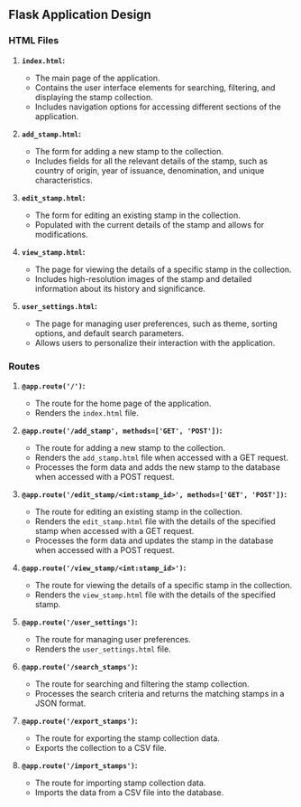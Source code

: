 ## Flask Application Design

### HTML Files

1. **`index.html`:**
   - The main page of the application.
   - Contains the user interface elements for searching, filtering, and displaying the stamp collection.
   - Includes navigation options for accessing different sections of the application.

2. **`add_stamp.html`:**
   - The form for adding a new stamp to the collection.
   - Includes fields for all the relevant details of the stamp, such as country of origin, year of issuance, denomination, and unique characteristics.

3. **`edit_stamp.html`:**
   - The form for editing an existing stamp in the collection.
   - Populated with the current details of the stamp and allows for modifications.

4. **`view_stamp.html`:**
   - The page for viewing the details of a specific stamp in the collection.
   - Includes high-resolution images of the stamp and detailed information about its history and significance.

5. **`user_settings.html`:**
   - The page for managing user preferences, such as theme, sorting options, and default search parameters.
   - Allows users to personalize their interaction with the application.

### Routes

1. **`@app.route('/')`:**
   - The route for the home page of the application.
   - Renders the `index.html` file.

2. **`@app.route('/add_stamp', methods=['GET', 'POST'])`:**
   - The route for adding a new stamp to the collection.
   - Renders the `add_stamp.html` file when accessed with a GET request.
   - Processes the form data and adds the new stamp to the database when accessed with a POST request.

3. **`@app.route('/edit_stamp/<int:stamp_id>', methods=['GET', 'POST'])`:**
   - The route for editing an existing stamp in the collection.
   - Renders the `edit_stamp.html` file with the details of the specified stamp when accessed with a GET request.
   - Processes the form data and updates the stamp in the database when accessed with a POST request.

4. **`@app.route('/view_stamp/<int:stamp_id>')`:**
   - The route for viewing the details of a specific stamp in the collection.
   - Renders the `view_stamp.html` file with the details of the specified stamp.

5. **`@app.route('/user_settings')`:**
   - The route for managing user preferences.
   - Renders the `user_settings.html` file.

6. **`@app.route('/search_stamps')`:**
   - The route for searching and filtering the stamp collection.
   - Processes the search criteria and returns the matching stamps in a JSON format.

7. **`@app.route('/export_stamps')`:**
   - The route for exporting the stamp collection data.
   - Exports the collection to a CSV file.

8. **`@app.route('/import_stamps')`:**
   - The route for importing stamp collection data.
   - Imports the data from a CSV file into the database.